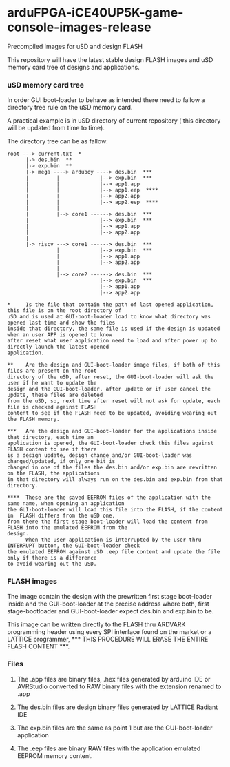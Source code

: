# arduFPGA-iCE40UP5K-game-console-images-release

Precompiled images for uSD and design FLASH

This repository will have the latest stable design FLASH images and uSD memory card tree of designs and applications.

### uSD memory card tree

In order GUI boot-loader to behave as intended there need to fallow a directory tree rule on the uSD memory card.

A practical example is in uSD directory of current repository ( this directory will be updated from time to time).

The directory tree can be as fallow:

```
root ---> current.txt  *
      |-> des.bin  **
      |-> exp.bin  **
      |-> mega ----> arduboy ----> des.bin  ***
      |         |             |--> exp.bin  ***
      |         |             |--> app1.app
      |         |             |--> app1.eep  ****
      |         |             |--> app2.app
      |         |             |--> app2.eep  ****
      |         |
      |         |--> core1 ------> des.bin  ***
      |                       |--> exp.bin  ***
      |                       |--> app1.app
      |                       |--> app2.app
      |
      |-> riscv ---> core1 ------> des.bin  ***
                |             |--> exp.bin  ***
                |             |--> app1.app
                |             |--> app2.app
                |
                |--> core2 ------> des.bin  ***
                              |--> exp.bin  ***
                              |--> app1.app
                              |--> app2.app

```
```
*     Is the file that contain the path of last opened application, this file is on the root directory of
uSD and is used at GUI-boot-loader load to know what directory was opened last time and show the files
inside that directory, the same file is used if the design is updated when an user APP is opened to know
after reset what user application need to load and after power up to directly launch the latest opened
application.

**    Are the design and GUI-boot-loader image files, if both of this files are present on the root
directory of the uSD, after reset, the GUI-boot-loader will ask the user if he want to update the
design and the GUI-boot-loader, after update or if user cancel the update, these files are deleted
from the uSD, so, next time after reset will not ask for update, each file is checked against FLASH
content to see if the FLASH need to be updated, avoiding wearing out the FLASH memory.

***   Are the design and GUI-boot-loader for the applications inside that directory, each time an
application is opened, the GUI-boot-loader check this files against FLASH content to see if there
is a design update, design change and/or GUI-boot-loader was changed/updated, if only one bit is
changed in one of the files the des.bin and/or exp.bin are rewritten on the FLASH, the applications
in that directory will always run on the des.bin and exp.bin from that directory.

****  These are the saved EEPROM files of the application with the same name, when opening an application
the GUI-boot-loader will load this file into the FLASH, if the content in  FLASH differs from the uSD one,
from there the first stage boot-loader will load the content from FLASH into the emulated EEPROM from the
design.
      When the user application is interrupted by the user thru INTERRUPT button, the GUI-boot-loader check
the emulated EEPROM against uSD .eep file content and update the file only if there is a difference
to avoid wearing out the uSD.
```

### FLASH images

The image contain the design with the prewritten first stage boot-loader inside and the GUI-boot-loader at the precise address where both, first stage-bootloader and GUI-boot-loader expect des.bin and exp.bin to be.

This image can be written directly to the FLASH thru ARDVARK programming header using every SPI interface found on the market or a LATTICE programmer, *** THIS PROCEDURE WILL ERASE THE ENTIRE FLASH CONTENT ***.

### Files

1) The .app files are binary files, .hex files generated by arduino IDE or AVRStudio converted to RAW binary files with the extension renamed to .app

2) The des.bin files are design binary files generated by LATTICE Radiant IDE

3) The exp.bin files are the same as point 1 but are the GUI-boot-loader application

4) The .eep files are binary RAW files with the application emulated EEPROM memory content.

